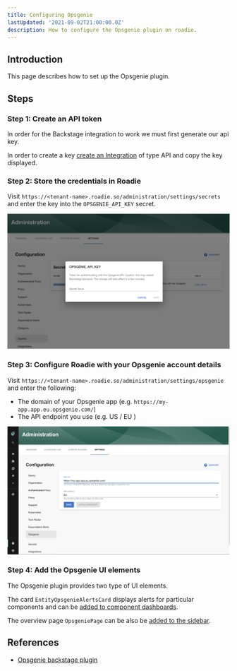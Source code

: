 ```yaml
---
title: Configuring Opsgenie
lastUpdated: '2021-09-02T21:00:00.0Z'
description: How to configure the Opsgenie plugin on roadie.
---
```


## Introduction

This page describes how to set up the Opsgenie plugin.

## Steps

### Step 1: Create an API token

In order for the Backstage integration to work we must first generate our api key.

In order to create a key [create an Integration](https://support.atlassian.com/opsgenie/docs/create-a-default-api-integration/) of type API and copy the key displayed.

### Step 2: Store the credentials in Roadie

Visit `https://<tenant-name>.roadie.so/administration/settings/secrets` and enter the key into the `OPSGENIE_API_KEY` secret.

![Set OPSGENIE_API_KEY via UI](./secret.png)

### Step 3: Configure Roadie with your Opsgenie account details

Visit `https://<tenant-name>.roadie.so/administration/settings/opsgenie` and enter the following:
* The domain of your Opsgenie app (e.g. `https://my-app.app.eu.opsgenie.com/`)
* The API endpoint you use (e.g. US / EU )

![Set Opsgenie Config](./config.png)

### Step 4: Add the Opsgenie UI elements

The Opsgenie plugin provides two type of UI elements. 

The card `EntityOpsgenieAlertsCard` displays alerts for particular components and can be [added to component dashboards](/docs/details/updating-the-ui/#updating-dashboards).

The overview page `OpsgeniePage` can be also be [added to the sidebar](/docs/getting-started/updating-the-ui#updating-the-sidebar).

## References

- [Opsgenie backstage plugin](https://github.com/K-Phoen/backstage-plugin-opsgenie)
